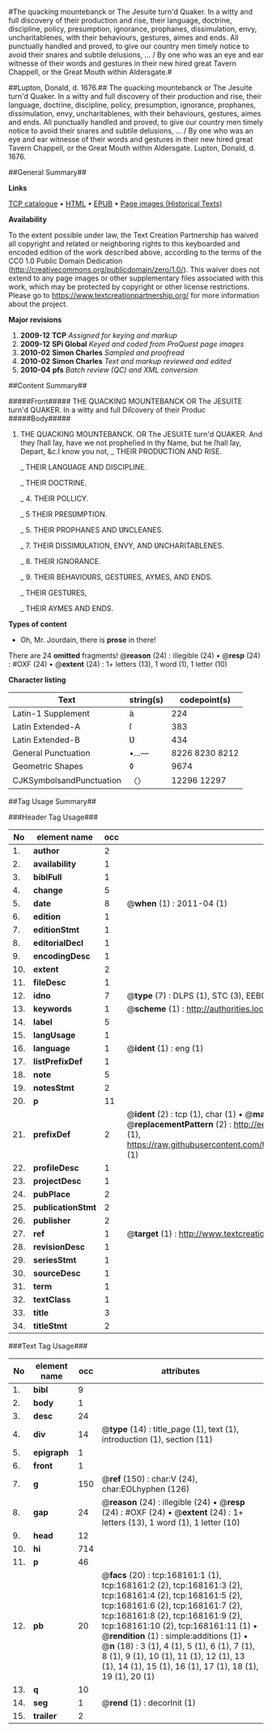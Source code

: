#The quacking mountebanck or The Jesuite turn'd Quaker. In a witty and full discovery of their production and rise, their language, doctrine, discipline, policy, presumption, ignorance, prophanes, dissimulation, envy, uncharitablenes, with their behaviours, gestures, aimes and ends. All punctually handled and proved, to give our country men timely notice to avoid their snares and subtile delusions, ... / By one who was an eye and ear witnesse of their words and gestures in their new hired great Tavern Chappell, or the Great Mouth within Aldersgate.#

##Lupton, Donald, d. 1676.##
The quacking mountebanck or The Jesuite turn'd Quaker. In a witty and full discovery of their production and rise, their language, doctrine, discipline, policy, presumption, ignorance, prophanes, dissimulation, envy, uncharitablenes, with their behaviours, gestures, aimes and ends. All punctually handled and proved, to give our country men timely notice to avoid their snares and subtile delusions, ... / By one who was an eye and ear witnesse of their words and gestures in their new hired great Tavern Chappell, or the Great Mouth within Aldersgate.
Lupton, Donald, d. 1676.

##General Summary##

**Links**

[TCP catalogue](http://www.ota.ox.ac.uk/tcp/)  • 
[HTML](http://tei.it.ox.ac.uk/tcp/Texts-HTML/free/A88/A88651.html)  • 
[EPUB](http://tei.it.ox.ac.uk/tcp/Texts-EPUB/free/A88/A88651.epub) • 
[Page images (Historical Texts)](https://historicaltexts.jisc.ac.uk/eebo-99866519e)

**Availability**

To the extent possible under law, the Text Creation Partnership has waived all copyright and related or neighboring rights to this keyboarded and encoded edition of the work described above, according to the terms of the CC0 1.0 Public Domain Dedication (http://creativecommons.org/publicdomain/zero/1.0/). This waiver does not extend to any page images or other supplementary files associated with this work, which may be protected by copyright or other license restrictions. Please go to https://www.textcreationpartnership.org/ for more information about the project.

**Major revisions**

1. __2009-12__ __TCP__ *Assigned for keying and markup*
1. __2009-12__ __SPi Global__ *Keyed and coded from ProQuest page images*
1. __2010-02__ __Simon Charles__ *Sampled and proofread*
1. __2010-02__ __Simon Charles__ *Text and markup reviewed and edited*
1. __2010-04__ __pfs__ *Batch review (QC) and XML conversion*

##Content Summary##

#####Front#####
THE QUACKING MOUNTEBANCK OR The JESUITE turn'd QUAKER. In a witty
and full Diſcovery of their Produc
#####Body#####

1. THE QUACKING MOUNTEBANCK. OR The JESUITE turn'd QUAKER.
And they ſhall ſay, have we not propheſied in thy Name,
but he ſhall ſay, Depart, &c.I know you not,
    _ THEIR PRODƲCTION AND RISE.

    _ THEIR LANGƲAGE AND DISCIPLINE.

    _ THEIR DOCTRINE.

    _ 4. THEIR POLLICY.

    _ 5 THEIR PRESƲMPTION.

    _ 5. THEIR PROPHANES AND ƲNCLEANES.

    _ 7. THEIR DISSIMƲLATION, ENVY, AND ƲNCHARITABLENES.

    _ 8. THEIR IGNORANCE.

    _ 9. THEIR BEHAVIOƲRS, GESTƲRES, AYMES, AND ENDS.

    _ THEIR GESTƲRES,

    _ THEIR AYMES AND ENDS.

**Types of content**

  * Oh, Mr. Jourdain, there is **prose** in there!

There are 24 **omitted** fragments! 
 @__reason__ (24) : illegible (24)  •  @__resp__ (24) : #OXF (24)  •  @__extent__ (24) : 1+ letters (13), 1 word (1), 1 letter (10)

**Character listing**


|Text|string(s)|codepoint(s)|
|---|---|---|
|Latin-1 Supplement|à|224|
|Latin Extended-A|ſ|383|
|Latin Extended-B|Ʋ|434|
|General Punctuation|•…—|8226 8230 8212|
|Geometric Shapes|◊|9674|
|CJKSymbolsandPunctuation|〈〉|12296 12297|

##Tag Usage Summary##

###Header Tag Usage###

|No|element name|occ|attributes|
|---|---|---|---|
|1.|__author__|2||
|2.|__availability__|1||
|3.|__biblFull__|1||
|4.|__change__|5||
|5.|__date__|8| @__when__ (1) : 2011-04 (1)|
|6.|__edition__|1||
|7.|__editionStmt__|1||
|8.|__editorialDecl__|1||
|9.|__encodingDesc__|1||
|10.|__extent__|2||
|11.|__fileDesc__|1||
|12.|__idno__|7| @__type__ (7) : DLPS (1), STC (3), EEBO-CITATION (1), PROQUEST (1), VID (1)|
|13.|__keywords__|1| @__scheme__ (1) : http://authorities.loc.gov/ (1)|
|14.|__label__|5||
|15.|__langUsage__|1||
|16.|__language__|1| @__ident__ (1) : eng (1)|
|17.|__listPrefixDef__|1||
|18.|__note__|5||
|19.|__notesStmt__|2||
|20.|__p__|11||
|21.|__prefixDef__|2| @__ident__ (2) : tcp (1), char (1)  •  @__matchPattern__ (2) : ([0-9\-]+):([0-9IVX]+) (1), (.+) (1)  •  @__replacementPattern__ (2) : http://eebo.chadwyck.com/downloadtiff?vid=$1&page=$2 (1), https://raw.githubusercontent.com/textcreationpartnership/Texts/master/tcpchars.xml#$1 (1)|
|22.|__profileDesc__|1||
|23.|__projectDesc__|1||
|24.|__pubPlace__|2||
|25.|__publicationStmt__|2||
|26.|__publisher__|2||
|27.|__ref__|1| @__target__ (1) : http://www.textcreationpartnership.org/docs/. (1)|
|28.|__revisionDesc__|1||
|29.|__seriesStmt__|1||
|30.|__sourceDesc__|1||
|31.|__term__|1||
|32.|__textClass__|1||
|33.|__title__|3||
|34.|__titleStmt__|2||


###Text Tag Usage###

|No|element name|occ|attributes|
|---|---|---|---|
|1.|__bibl__|9||
|2.|__body__|1||
|3.|__desc__|24||
|4.|__div__|14| @__type__ (14) : title_page (1), text (1), introduction (1), section (11)|
|5.|__epigraph__|1||
|6.|__front__|1||
|7.|__g__|150| @__ref__ (150) : char:V (24), char:EOLhyphen (126)|
|8.|__gap__|24| @__reason__ (24) : illegible (24)  •  @__resp__ (24) : #OXF (24)  •  @__extent__ (24) : 1+ letters (13), 1 word (1), 1 letter (10)|
|9.|__head__|12||
|10.|__hi__|714||
|11.|__p__|46||
|12.|__pb__|20| @__facs__ (20) : tcp:168161:1 (1), tcp:168161:2 (2), tcp:168161:3 (2), tcp:168161:4 (2), tcp:168161:5 (2), tcp:168161:6 (2), tcp:168161:7 (2), tcp:168161:8 (2), tcp:168161:9 (2), tcp:168161:10 (2), tcp:168161:11 (1)  •  @__rendition__ (1) : simple:additions (1)  •  @__n__ (18) : 3 (1), 4 (1), 5 (1), 6 (1), 7 (1), 8 (1), 9 (1), 10 (1), 11 (1), 12 (1), 13 (1), 14 (1), 15 (1), 16 (1), 17 (1), 18 (1), 19 (1), 20 (1)|
|13.|__q__|10||
|14.|__seg__|1| @__rend__ (1) : decorInit (1)|
|15.|__trailer__|2||

